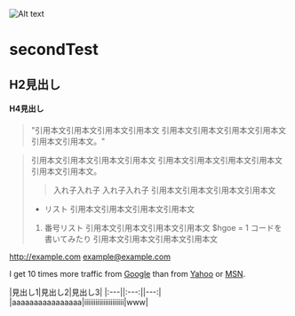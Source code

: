 ![Alt text](https://github.githubassets.com/images/modules/logos_page/Octocat.png)

# secondTest
## H2見出し
#### H4見出し

> "引用本文引用本文引用本文引用本文
引用本文引用本文引用本文引用本文引用本文引用本文。"

> 引用本文引用本文引用本文引用本文
> 引用本文引用本文引用本文引用本文引用本文引用本文。
> > 入れ子入れ子
> > 入れ子入れ子
> 引用本文引用本文引用本文引用本文
> * リスト
> 引用本文引用本文引用本文引用本文
> 1. 番号リスト
> 引用本文引用本文引用本文引用本文
> $hgoe = 1 コードを書いてみたり
> 引用本文引用本文引用本文引用本文

<http://example.com>
<example@example.com>

I get 10 times more traffic from [Google][] than from
[Yahoo][] or [MSN][].

[google]: http://google.com/        "Google"
[yahoo]:  http://search.yahoo.com/  "Yahoo Search"
[msn]:    http://search.msn.com/    "MSN Search"

|見出し1|見出し2|見出し3|
|:---||:---:||---:|
|aaaaaaaaaaaaaaaa|iiiiiiiiiiiiiiiiiiiii|www|